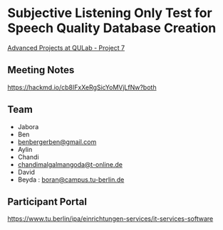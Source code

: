 # Subjective Listening Only Test for Speech Quality Database Creation

[Advanced Projects at QULab - Project 7](https://isis.tu-berlin.de/course/view.php?id=36233#section-9)

## Meeting Notes
https://hackmd.io/cb8IFxXeRgSicYoMVjLfNw?both

## Team
* Jabora
* Ben
* benbergerben@gmail.com
* Aylin
* Chandi
* chandimalgalmangoda@t-online.de
* David
* Beyda : boran@campus.tu-berlin.de


## Participant Portal
https://www.tu.berlin/ipa/einrichtungen-services/it-services-software


